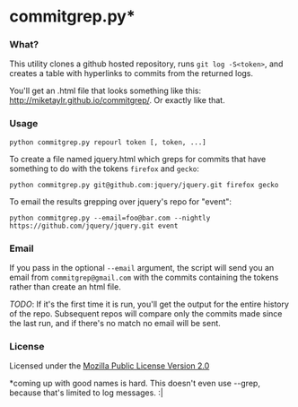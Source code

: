 # commitgrep.py*

### What?

This utility clones a github hosted repository, runs `git log -S<token>`, and creates a table with hyperlinks to commits from the returned logs.

You'll get an .html file that looks something like this: http://miketaylr.github.io/commitgrep/. Or exactly like that.

### Usage
`python commitgrep.py repourl token [, token, ...]`

To create a file named jquery.html which greps for commits that have something to do with the tokens `firefox` and `gecko`:

`python commitgrep.py git@github.com:jquery/jquery.git firefox gecko`

To email the results grepping over jquery's repo for "event":

`python commitgrep.py --email=foo@bar.com --nightly https://github.com/jquery/jquery.git event`

### Email

If you pass in the optional `--email` argument, the script will send you an email from `commitgrep@gmail.com` with the commits containing the tokens rather than create an html file.

*TODO*: If it's the first time it is run, you'll get the output for the entire history of the repo. Subsequent repos will compare only the commits made since the last run, and if there's no match no email will be sent.

### License

Licensed under the [Mozilla Public License Version 2.0](http://www.mozilla.org/MPL/2.0/)

*coming up with good names is hard. This doesn't even use --grep, because that's limited to log messages. :|
